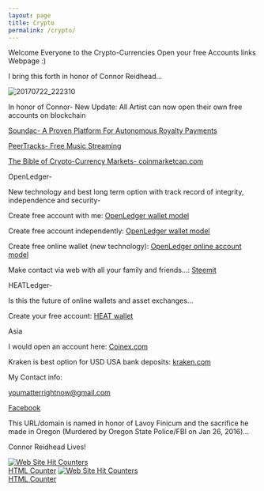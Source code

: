 ```yaml
---
layout: page
title: Crypto
permalink: /crypto/
---
```


Welcome Everyone to the Crypto-Currencies Open your free Accounts links Webpage :)

I bring this forth in honor of Connor Reidhead...

![20170722_222310](https://user-images.githubusercontent.com/17059350/46913610-50879500-cf56-11e8-898f-03727b339a9e.jpg)

In honor of Connor- New Update:  All Artist can now open their own free accounts on blockchain

<a href="https://soundac.io/" target="_blank">Soundac-  A Proven Platform For Autonomous Royalty Payments</a>

<a href="https://peertracks.com/" target="_blank">PeerTracks-  Free Music Streaming</a>


<a href="https://coinmarketcap.com/all/views/all/" target="_blank">The Bible of Crypto-Currency Markets- coinmarketcap.com</a>


OpenLedger-


New technology and best long term option with track record of integrity, independence and security-

Create free account with me:   <a href="https://openledger.io?r=honest-money" target="_blank">OpenLedger wallet model</a>

Create free account independently:   <a href="https://openledger.io" target="_blank">OpenLedger wallet model</a>

Create free online wallet (new technology):  <a href="https:wallet.bitshares.org" target="_blank">OpenLedger online account model</a>



Make contact via web with all your family and friends...:    <a href="https://steemit.com/" target="_blank">Steemit</a>


HEATLedger-


Is this the future of online wallets and asset exchanges...
 

Create your free account:   <a href="https://heatwallet.com/" target="_blank">HEAT wallet</a>


Asia


I would open an account here:   <a href="https://www.coinex.com/" target="_blank">Coinex.com</a>


Kraken is best option for USD USA bank deposits:   <a href="https://www.kraken.com/u/trade" target="_blank">kraken.com</a>



My Contact info:


<a href="youmatterrightnow@gmail.com" target="_blank">youmatterrightnow@gmail.com</a>


<a href="www.facebook.com/edward.reidhead.1" target="_blank">Facebook</a>






This URL/domain is named in honor of Lavoy Finicum and the sacrifice he made in Oregon (Murdered by Oregon State Police/FBI on Jan 26, 2016)...


Connor Reidhead Lives!



<a href="http://www.easycounter.com/">
<img src="//www.easycounter.com/counter.php?reidhead"
border="0" alt="Web Site Hit Counters"></a>
<br><a href="http://www.easycounter.com/">HTML Counter</a>


<a href="https://www.easycounter.com/">
<img src="https://www.easycounter.com/counter.php?reidhead,edwardcrypto"
border="0" alt="Web Site Hit Counters"></a>
<br><a href="https://www.easycounter.com/">HTML Counter</a>

